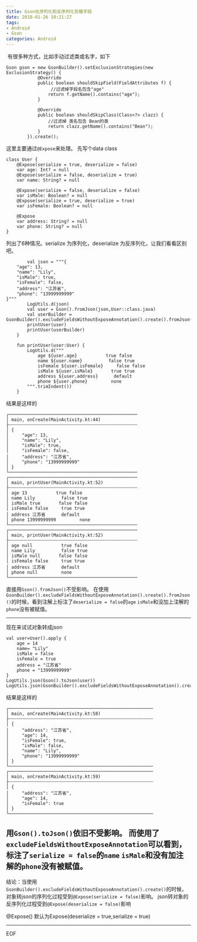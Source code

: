 ```yaml
---
title: Gson在序列化和反序列化忽略字段
date: 2018-01-26 10:21:27
tags: 
- Android
- Gson
categories: Android
---
```


 有很多种方式，比如手动过滤类或名字，如下
```
Gson gson = new GsonBuilder().setExclusionStrategies(new ExclusionStrategy() {   
            @Override  
            public boolean shouldSkipField(FieldAttributes f) {  
                 //过滤掉字段名包含"age"  
                return f.getName().contains("age");  
            }  
              
            @Override  
            public boolean shouldSkipClass(Class<?> clazz) {  
                //过滤掉 类名包含 Bean的类  
                return clazz.getName().contains("Bean");  
            }  
        }).create();  
```
这里主要通过`@Expose`来处理。
先写个data class
```
class User {
    @Expose(serialize = true, deserialize = false)
    var age: Int? = null
    @Expose(serialize = false, deserialize = true)
    var name: String? = null

    @Expose(serialize = false, deserialize = false)
    var isMale: Boolean? = null
    @Expose(serialize = true, deserialize = true)
    var isFemale: Boolean? = null

    @Expose
    var address: String? = null
    var phone: String? = null
}
```
列出了6种情况。serialize 为序列化，deserialize 为反序列化，让我们看看区别吧。
```
        val json = """{
    "age": 13,
    "name": "Lily",
    "isMale": true,
    "isFemale": false,
    "address": "江苏省",
    "phone": "13999999999"
}"""
        LogUtils.d(json)
        val user = Gson().fromJson(json,User::class.java)
        val userBuilder = GsonBuilder().excludeFieldsWithoutExposeAnnotation().create().fromJson(json,User::class.java)
        printUser(user)
        printUser(userBuilder)
    }

    fun printUser(user:User) {
        LogUtils.d("""
            age ${user.age}           true false
            name ${user.name}          false true
            isFemale ${user.isFemale}     false false
            isMale ${user.isMale}       true true
            address ${user.address}      default
            phone ${user.phone}         none
        """.trimIndent())
    }
```
结果是这样的
```
┌─────────────────────────────────────────────────
│ main, onCreate(MainActivity.kt:44)
├┄┄┄┄┄┄┄┄┄┄┄┄┄┄┄┄┄┄┄┄┄┄┄┄┄┄┄┄┄┄┄┄┄┄┄┄┄┄┄┄┄┄┄┄┄┄┄┄┄
│ {
│     "age": 13,
│     "name": "Lily",
│     "isMale": true,
│     "isFemale": false,
│     "address": "江苏省",
│     "phone": "13999999999"
│ }
└─────────────────────────────────────────────────
┌─────────────────────────────────────────────────
│ main, printUser(MainActivity.kt:52)
├┄┄┄┄┄┄┄┄┄┄┄┄┄┄┄┄┄┄┄┄┄┄┄┄┄┄┄┄┄┄┄┄┄┄┄┄┄┄┄┄┄┄┄┄┄┄┄┄┄
│ age 13           true false
│ name Lily          false true
│ isMale true       false false
│ isFemale false     true true
│ address 江苏省      default
│ phone 13999999999         none
└─────────────────────────────────────────────────
┌─────────────────────────────────────────────────
│ main, printUser(MainActivity.kt:52)
├┄┄┄┄┄┄┄┄┄┄┄┄┄┄┄┄┄┄┄┄┄┄┄┄┄┄┄┄┄┄┄┄┄┄┄┄┄┄┄┄┄┄┄┄┄┄┄┄┄
│ age null           true false
│ name Lily          false true
│ isMale null       false false
│ isFemale false     true true
│ address 江苏省      default
│ phone null         none
└─────────────────────────────────────────────────
```

直接用`Gson().fromJson()`不受影响。
在使用`GsonBuilder().excludeFieldsWithoutExposeAnnotation().create().fromJson()`的时候，看到注解上标注了`deserialize = false`的`age` `isMale`和没加上注解的`phone`没有被赋值。

---
现在来试试对象转成json
```
val user=User().apply {
    age = 14
    name= "Lily"
    isMale = false
    isFemale = true
    address = "江苏省"
    phone = "13999999999"
}
LogUtils.json(Gson().toJson(user))
LogUtils.json(GsonBuilder().excludeFieldsWithoutExposeAnnotation().create().toJson(user))
```
结果是这样的
```
┌───────────────────────────────────────────────────────
│ main, onCreate(MainActivity.kt:58)
├┄┄┄┄┄┄┄┄┄┄┄┄┄┄┄┄┄┄┄┄┄┄┄┄┄┄┄┄┄┄┄┄┄┄┄┄┄┄┄┄┄┄┄┄┄┄┄┄┄┄┄┄┄┄┄
│ {
│     "address": "江苏省",
│     "age": 14,
│     "isFemale": true,
│     "isMale": false,
│     "name": "Lily",
│     "phone": "13999999999"
│ }
└───────────────────────────────────────────────────────
┌───────────────────────────────────────────────────────
│ main, onCreate(MainActivity.kt:59)
├┄┄┄┄┄┄┄┄┄┄┄┄┄┄┄┄┄┄┄┄┄┄┄┄┄┄┄┄┄┄┄┄┄┄┄┄┄┄┄┄┄┄┄┄┄┄┄┄┄┄┄┄┄┄┄
│ {
│     "address": "江苏省",
│     "age": 14,
│     "isFemale": true
│ }
└───────────────────────────────────────────────────────
```
用`Gson().toJson()`依旧不受影响。
而使用了`excludeFieldsWithoutExposeAnnotation`可以看到，标注了`serialize = false`的`name` `isMale`和没有加注解的`phone`没有被赋值。
---
结论：当使用`GsonBuilder().excludeFieldsWithoutExposeAnnotation().create()`的时候，对象转json的序列化过程受到`@Expose(serialize = false)`影响。
json转对象的反序列化过程受到`@Expose(deserialize = false)`影响

@Expose()  默认为Expose(deserialize = true,serialize = true)

---
EOF


